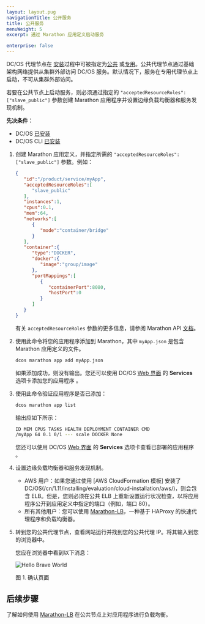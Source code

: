 ```yaml
---
layout: layout.pug
navigationTitle: 公开服务
title: 公开服务
menuWeight: 5
excerpt: 通过 Marathon 应用定义启动服务

enterprise: false
---
```



DC/OS 代理节点在 [安装](/mesosphere/dcos/cn/1.11/installing/)过程中可被指定为[公共](/mesosphere/dcos/cn/1.11/overview/concepts/#public-agent-node) 或[专用](/mesosphere/dcos/cn/1.11/overview/concepts/#private-agent-node)。公共代理节点通过基础架构网络提供从集群外部访问 DC/OS 服务。默认情况下，服务在专用代理节点上启动，不可从集群外部访问。

若要在公共节点上启动服务，则必须通过指定的 `"acceptedResourceRoles":["slave_public"]` 参数创建 Marathon 应用程序并设置边缘负载均衡器和服务发现机制。

**先决条件：**

- DC/OS [已安装](/mesosphere/dcos/cn/1.11/installing/)
- DC/OS CLI [已安装](/mesosphere/dcos/cn/1.11/cli/install/)

1. 创建 Marathon 应用定义，并指定所需的 `"acceptedResourceRoles":["slave_public"]` 参数。例如：

    ```json
    {
       "id":"/product/service/myApp",
       "acceptedResourceRoles":[
          "slave_public"
       ],
       "instances":1,
       "cpus":0.1,
       "mem":64,
       "networks":[
          {
             "mode":"container/bridge"
          }
       ],
       "container":{
          "type":"DOCKER",
          "docker":{
             "image":"group/image"
          },
          "portMappings":[
             {
                "containerPort":8080,
                "hostPort":0
             }
          ]
       }
    }
    ```

   有关 `acceptedResourceRoles` 参数的更多信息，请参阅 Marathon API [文档](/mesosphere/dcos/cn/1.11/deploying-services/marathon-api/)。

1. 使用此命令将您的应用程序添加到 Marathon，其中 `myApp.json` 是包含 Marathon 应用定义的文件。

    ```bash
    dcos marathon app add myApp.json
    ```

   如果添加成功，则没有输出。您还可以使用 DC/OS [Web 界面](/mesosphere/dcos/cn/1.11/gui/services/) 的 **Services** 选项卡添加您的应用程序 。

1. 使用此命令验证应用程序是否已添加：

    ```bash
    dcos marathon app list
    ```

   输出应如下所示：

   ```bash
   ID MEM CPUS TASKS HEALTH DEPLOYMENT CONTAINER CMD
   /myApp 64 0.1 0/1 --- scale DOCKER None
      ```

   您还可以使用 DC/OS [Web 界面](/mesosphere/dcos/cn/1.11/gui/services/) 的 **Services** 选项卡查看已部署的应用程序 。

1. 设置边缘负载均衡器和服务发现机制。

   - AWS 用户：如果您通过使用 [AWS CloudFormation 模板] 安装了 DC/OS(/cn/1.11/installing/evaluation/cloud-installation/aws/)，则会包含 ELB。但是，您则必须在公共 ELB 上重新设置运行状况检查，以将应用程序公开到应用定义中指定的端口（例如，端口 80）。
   - 所有其他用户：您可以使用 [Marathon-LB](/mesosphere/dcos/cn/1.11/networking/marathon-lb/)，一种基于 HAProxy 的快速代理程序和负载均衡器。

1. 转到您的公共代理节点，查看网站运行并找到您的公共代理 IP。将其输入到您的浏览器中。

   您应在浏览器中看到以下消息：

   ![Hello Brave World](/mesosphere/dcos/cn/1.11/img/helloworld.png)

   图 1. 确认页面

## 后续步骤

了解如何使用 [Marathon-LB](/mesosphere/dcos/cn/1.11/networking/marathon-lb/mlb-basic-tutorial/) 在公共节点上对应用程序进行负载均衡。
